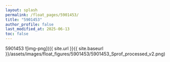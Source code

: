 ```yaml
---
layout: splash
permalink: /float_pages/5901453/
title: "5901453"
author_profile: false
last_modified_at: 2025-06-13
toc: false
---
```

 
5901453
![img-png]({{ site.url }}{{ site.baseurl }}/assets/images/float_figures/5901453/5901453_Sprof_processed_v2.png)